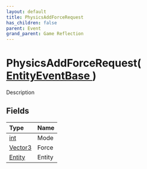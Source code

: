 ```yaml
---
layout: default
title: PhysicsAddForceRequest
has_children: false
parent: Event
grand_parent: Game Reflection
---
```

# PhysicsAddForceRequest( [ EntityEventBase ](/riftbreaker-wiki/docs/game-reflection/events/entity_event_base/) )
Description 

## Fields

| Type | Name |
|:----------|:--------------|
| [int](/riftbreaker-wiki/docs/game-reflection/enums/int/) | Mode |
| [Vector3](/riftbreaker-wiki/docs/game-reflection/classes/vector3/) | Force |
| [Entity](/riftbreaker-wiki/docs/game-reflection/classes/entity/) | Entity |

